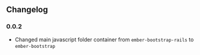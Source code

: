 ## Changelog

### 0.0.2

* Changed main javascript folder container from `ember-bootstrap-rails` to `ember-bootstrap`
